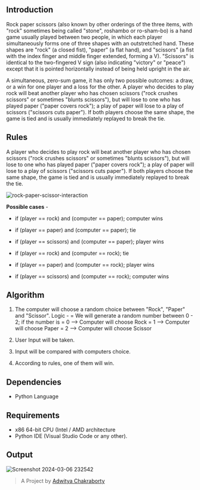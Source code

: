 

## Introduction

Rock paper scissors (also known by other orderings of the three items, with "rock" sometimes being called "stone", roshambo or ro-sham-bo) is a hand game usually played between two people, in which each player simultaneously forms one of three shapes with an outstretched hand. These shapes are "rock" (a closed fist), "paper" (a flat hand), and "scissors" (a fist with the index finger and middle finger extended, forming a V). "Scissors" is identical to the two-fingered V sign (also indicating "victory" or "peace") except that it is pointed horizontally instead of being held upright in the air.

A simultaneous, zero-sum game, it has only two possible outcomes: a draw, or a win for one player and a loss for the other. A player who decides to play rock will beat another player who has chosen scissors ("rock crushes scissors" or sometimes "blunts scissors"), but will lose to one who has played paper ("paper covers rock"); a play of paper will lose to a play of scissors ("scissors cuts paper"). If both players choose the same shape, the game is tied and is usually immediately replayed to break the tie.



## Rules

A player who decides to play rock will beat another player who has chosen
scissors ("rock crushes scissors" or sometimes "blunts scissors"),
but will lose to one who has played paper ("paper covers rock");
a play of paper will lose to a play of scissors ("scissors cuts paper").
If both players choose the same shape, the game is tied and
is usually immediately replayed to break the tie.

![rock-paper-scissor-interaction](https://github.com/adwityac/RockPaperScissors_Project/assets/102909367/d1dbe430-8301-48f6-b2ab-93e5b71beb52)





**Possible cases** -  

* if (player == rock) and (computer == paper); computer wins
* if (player == paper) and (computer == paper); tie
* if (player == scissors) and (computer == paper); player wins

* if (player == rock) and (computer == rock); tie
* if (player == paper) and (computer == rock); player wins
* if (player == scissors) and (computer == rock); computer wins

## Algorithm

1. The computer will choose a random choice between "Rock", "Paper" and "Scissor".
    Logic -
    = We will generate a random number between 0 - 2; if the number is
    = 0 --> Computer will choose Rock
    = 1 --> Computer will choose Paper
    = 2 --> Computer will choose Scissor  

2. User Input will be taken.
3. Input will be compared with computers choice.
4. According to rules, one of them will win.


## Dependencies

* Python Language

## Requirements

* x86 64-bit CPU (Intel / AMD architecture
* Python IDE (Visual Studio Code or any other).



## Output

![Screenshot 2024-03-06 232542](https://github.com/adwityac/RockPaperScissors_Project/assets/102909367/bfdaea4f-3cde-49d8-9843-32162415e071)


> A Project by [Adwitya Chakraborty](https://github.com/adwityac)




